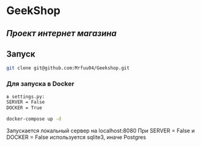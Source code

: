 # GeekShop

## _Проект интернет магазина_

## Запуск
```sh
git clone git@github.com:Mrfuu04/Geekshop.git
```

### Для запуска в Docker
```sh
в settings.py:
SERVER = False
DOCKER = True

docker-compose up -d
```
Запускается локальный сервер на localhost:8080
При SERVER = False и DOCKER = False используется sqlite3, иначе Postgres
